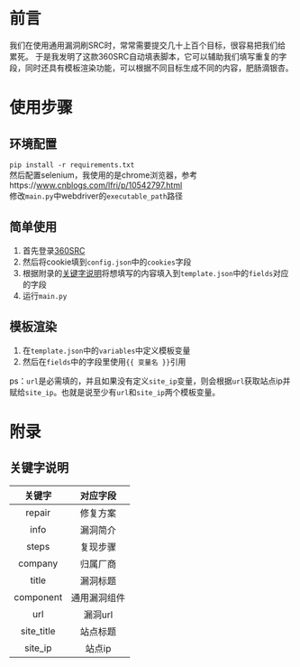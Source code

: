 # 前言

我们在使用通用漏洞刷SRC时，常常需要提交几十上百个目标，很容易把我们给累死。 于是我发明了这款360SRC自动填表脚本，它可以辅助我们填写重复的字段，同时还具有模板渲染功能，可以根据不同目标生成不同的内容，肥肠滴银杏。

# 使用步骤

## 环境配置
`pip install -r requirements.txt`  
然后配置selenium，我使用的是chrome浏览器，参考https://www.cnblogs.com/lfri/p/10542797.html  
修改`main.py`中webdriver的`executable_path`路径

## 简单使用
1. 首先登录[360SRC](https://src.360.net/) 
2. 然后将cookie填到`config.json`中的`cookies`字段
3. 根据附录的[关键字说明](#keywords)将想填写的内容填入到`template.json`中的`fields`对应的字段
4. 运行`main.py`

## 模板渲染
1. 在`template.json`中的`variables`中定义模板变量  
2. 然后在`fields`中的字段里使用`{{ 变量名 }}`引用  

ps：`url`是必需填的，并且如果没有定义`site_ip`变量，则会根据`url`获取站点ip并赋给`site_ip`。也就是说至少有`url`和`site_ip`两个模板变量。

# 附录

## 关键字说明<div id="keywords"></div>

| 关键字 |对应字段 |
| :----: |:----: |
| repair | 修复方案 |
| info | 漏洞简介 |
| steps | 复现步骤 |
| company | 归属厂商 |
| title | 漏洞标题 |
| component | 通用漏洞组件 |
| url | 漏洞url |
| site_title | 站点标题 |
| site_ip | 站点ip |
